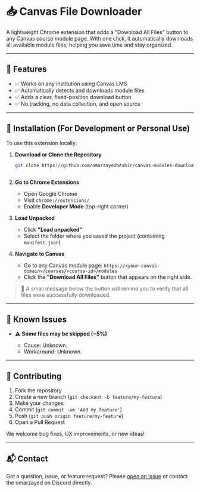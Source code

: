 # 📥 Canvas File Downloader

A lightweight Chrome extension that adds a "Download All Files" button to any Canvas course module page. With one click, it automatically downloads all available module files, helping you save time and stay organized.

---

## 🔧 Features

- ✅ Works on any institution using Canvas LMS
- ✅ Automatically detects and downloads module files
- ✅ Adds a clear, fixed-position download button
- ✅ No tracking, no data collection, and open source

---

## 🚀 Installation (For Development or Personal Use)

To use this extension locally:

1. **Download or Clone the Repository**
   ```bash
   git clone https://github.com/omarzayedbeshir/canvas-modules-downloader.git
  
2. **Go to Chrome Extensions**

   * Open Google Chrome
   * Visit `chrome://extensions/`
   * Enable **Developer Mode** (top-right corner)

3. **Load Unpacked**

   * Click **"Load unpacked"**
   * Select the folder where you saved the project (containing `manifest.json`)

4. **Navigate to Canvas**

   * Go to any Canvas module page:
     `https://<your-canvas-domain>/courses/<course-id>/modules`
   * Click the **"Download All Files"** button that appears on the right side.

> 💬 A small message below the button will remind you to verify that all files were successfully downloaded.

---

## 🐛 Known Issues

* ⚠️ **Some files may be skipped (\~5%)**

  * Cause: Unknown.
  * Workaround: Unknown.

---

## 🤝 Contributing

1. Fork the repository
2. Create a new branch (`git checkout -b feature/my-feature`)
3. Make your changes
4. Commit (`git commit -am 'Add my feature'`)
5. Push (`git push origin feature/my-feature`)
6. Open a Pull Request

We welcome bug fixes, UX improvements, or new ideas!

---

## 📬 Contact

Got a question, issue, or feature request?
Please [open an issue](https://github.com/omarzayedbeshir/canvas-modules-downloader/issues) or contact the omarzayed on Discord directly.
